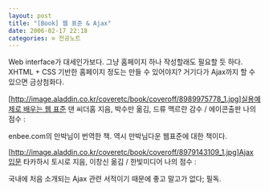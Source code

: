 ```yaml
---
layout: post
title: "[Book] 웹 표준 & Ajax"
date: 2006-02-17 22:18
categories: ⊙ 전공노트
---
```


Web interface가 대세인가보다. 그냥 홈페이지 하나 작성할래도 필요할 듯 하다.
XHTML + CSS 기반한 홈페이지 정도는 만들 수 있어야지? 거기다가 Ajax까지 할 수 있으면 금상첨화다.

[[http://image.aladdin.co.kr/coveretc/book/coveroff/8989975778_1.jpg]실용예제로 배우는 웹 표준](http://www.aladdin.co.kr/shop/wproduct.aspx?ISBN=8989975778&partner=egloos)
 댄 씨더홈 지음, 박수만 옮김, 드류 맥르란 감수 / 에이콘출판
 나의 점수 : 
 
 enbee.com의 만박님이 번역한 책. 역시 만박님다운 웹표준에 대한 책이다.
 


[[http://image.aladdin.co.kr/coveretc/book/coveroff/8979143109_1.jpg]Ajax 입문](http://www.aladdin.co.kr/shop/wproduct.aspx?ISBN=8979143109&partner=egloos)
 타카하시 토시로 지음, 이창신 옮김 / 한빛미디어
 나의 점수 : 
 
 국내에 처음 소개되는 Ajax 관련 서적이기 때문에 좋고 말고가 없다; 필독.

       
